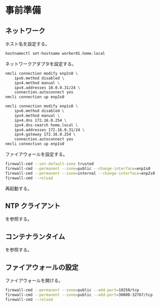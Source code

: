# 事前準備

## ネットワーク

ホスト名を設定する。

```sh
hostnamectl set-hostname worker01.home.local
```

ネットワークアダプタを設定する。

```sh
nmcli connection modify enp2s0 \
    ipv6.method disabled \
    ipv4.method manual \
    ipv4.addresses 10.0.0.31/24 \
    connection.autoconnect yes
nmcli connection up enp2s0

nmcli connection modify enp1s0 \
    ipv6.method disabled \
    ipv4.method manual \
    ipv4.dns 172.16.0.254 \
    ipv4.dns-search home.local \
    ipv4.addresses 172.16.0.31/24 \
    ipv4.gateway 172.16.0.254 \
    connection.autoconnect yes
nmcli connection up enp1s0
```

ファイアウォールを設定する。

```sh
firewall-cmd --set-default-zone trusted
firewall-cmd --permanent --zone=public --change-interface=enp1s0
firewall-cmd --permanent --zone=internal --change-interface=enp2s0
firewall-cmd --reload
```

再起動する。

## NTP クライアント

[](../appendix/time_sync.md) を参照する。

## コンテナランタイム

[](../appendix/container_runtime.md) を参照する。

## ファイアウォールの設定

ファイアウォールを開ける。

```sh
firewall-cmd --permanent --zone=public --add-port=10250/tcp
firewall-cmd --permanent --zone=public --add-port=30000-32767/tcp
firewall-cmd --reload
```
